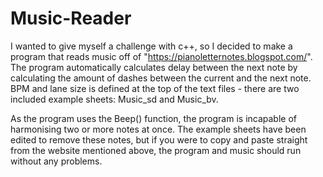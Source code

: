 # Music-Reader
 
I wanted to give myself a challenge with c++, so I decided to make a program that reads music off of "https://pianoletternotes.blogspot.com/". The program automatically calculates delay between the next note by calculating the amount of dashes between the current and the next note. BPM and lane size is defined at the top of the text files - there are two included example sheets: Music_sd and Music_bv.

As the program uses the Beep() function, the program is incapable of harmonising two or more notes at once. The example sheets have been edited to remove these notes, but if you were to copy and paste straight from the website mentioned above, the program and music should run without any problems.